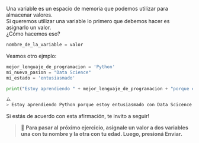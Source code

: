 Una variable es un espacio de memoria que podemos utilizar para almacenar valores.<br>
Si queremos utilizar una variable lo primero que debemos hacer es asignarlo un valor.<br>
¿Cómo hacemos eso?<br>

``` python
nombre_de_la_variable = valor
```
Veamos otro ejmplo:<br>

``` python
mejor_lenguaje_de_programacion = 'Python'
mi_nueva_pasion = "Data Science"
mi_estado = 'entusiasmado'

print("Estoy aprendiendo " + mejor_lenguaje_de_programacion + "porque estoy  "+ mi_estado + "con " + mi_nueva_pasion)

ム
> Estoy aprendiendo Python porque estoy entusiasmado con Data Scicence
```


Si estás de acuerdo con esta afirmación, te invito a seguir!

> :memo: **Para pasar al próximo ejercicio, asignale un valor a dos variables una con tu nombre y la otra con tu edad. Luego, presioná Enviar.**